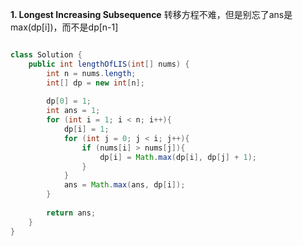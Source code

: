 **1. Longest Increasing Subsequence**
转移方程不难，但是别忘了ans是max(dp[i])，而不是dp[n-1]

```java

class Solution {
    public int lengthOfLIS(int[] nums) {
        int n = nums.length;
        int[] dp = new int[n];
        
        dp[0] = 1;
        int ans = 1;
        for (int i = 1; i < n; i++){
            dp[i] = 1;
            for (int j = 0; j < i; j++){
                if (nums[i] > nums[j]){
                    dp[i] = Math.max(dp[i], dp[j] + 1);
                }
            }
            ans = Math.max(ans, dp[i]);
        }
        
        return ans;
    }
}

```
